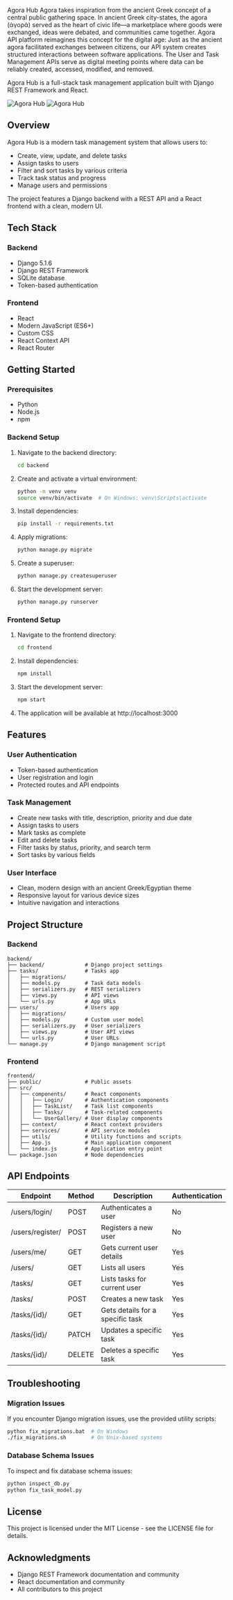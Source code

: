 Agora Hub
Agora takes inspiration from the ancient Greek concept of a central public gathering space. In ancient Greek city-states, the agora (ἀγορά) served as the heart of civic life—a marketplace where goods were exchanged, ideas were debated, and communities came together.
Agora API platform reimagines this concept for the digital age:
Just as the ancient agora facilitated exchanges between citizens, our API system creates structured interactions between software applications. The User and Task Management APIs serve as digital meeting points where data can be reliably created, accessed, modified, and removed.

Agora Hub is a full-stack task management application built with Django REST Framework and React.

![Agora Hub](/screenshots/agora-hub-dashboard.png)
![Agora Hub](/screenshots/agora-hub-taskboard.png)

## Overview

Agora Hub is a modern task management system that allows users to:

- Create, view, update, and delete tasks
- Assign tasks to users
- Filter and sort tasks by various criteria
- Track task status and progress
- Manage users and permissions

The project features a Django backend with a REST API and a React frontend with a clean, modern UI.

## Tech Stack

### Backend
- Django 5.1.6
- Django REST Framework
- SQLite database
- Token-based authentication

### Frontend
- React
- Modern JavaScript (ES6+)
- Custom CSS
- React Context API
- React Router

## Getting Started

### Prerequisites
- Python 
- Node.js 
- npm

### Backend Setup
1. Navigate to the backend directory:
   ```bash
   cd backend
   ```

2. Create and activate a virtual environment:
   ```bash
   python -m venv venv
   source venv/bin/activate  # On Windows: venv\Scripts\activate
   ```

3. Install dependencies:
   ```bash
   pip install -r requirements.txt
   ```

4. Apply migrations:
   ```bash
   python manage.py migrate
   ```

5. Create a superuser:
   ```bash
   python manage.py createsuperuser
   ```

6. Start the development server:
   ```bash
   python manage.py runserver
   ```

### Frontend Setup
1. Navigate to the frontend directory:
   ```bash
   cd frontend
   ```

2. Install dependencies:
   ```bash
   npm install
   ```

3. Start the development server:
   ```bash
   npm start
   ```

4. The application will be available at http://localhost:3000

## Features

### User Authentication
- Token-based authentication
- User registration and login
- Protected routes and API endpoints

### Task Management
- Create new tasks with title, description, priority and due date
- Assign tasks to users
- Mark tasks as complete
- Edit and delete tasks
- Filter tasks by status, priority, and search term
- Sort tasks by various fields

### User Interface
- Clean, modern design with an ancient Greek/Egyptian theme
- Responsive layout for various device sizes
- Intuitive navigation and interactions

## Project Structure

### Backend
```
backend/
├── backend/             # Django project settings
├── tasks/               # Tasks app
│   ├── migrations/
│   ├── models.py        # Task data models
│   ├── serializers.py   # REST serializers
│   ├── views.py         # API views
│   └── urls.py          # App URLs
├── users/               # Users app
│   ├── migrations/
│   ├── models.py        # Custom user model
│   ├── serializers.py   # User serializers
│   ├── views.py         # User API views
│   └── urls.py          # User URLs
└── manage.py            # Django management script
```

### Frontend
```
frontend/
├── public/              # Public assets
├── src/
│   ├── components/      # React components
│   │   ├── Login/       # Authentication components
│   │   ├── TaskList/    # Task list components
│   │   ├── Tasks/       # Task-related components
│   │   └── UserGallery/ # User display components
│   ├── context/         # React context providers
│   ├── services/        # API service modules
│   ├── utils/           # Utility functions and scripts
│   ├── App.js           # Main application component
│   └── index.js         # Application entry point
└── package.json         # Node dependencies
```

## API Endpoints

| Endpoint          | Method | Description                      | Authentication |
|-------------------|--------|----------------------------------|----------------|
| /users/login/     | POST   | Authenticates a user             | No             |
| /users/register/  | POST   | Registers a new user             | No             |
| /users/me/        | GET    | Gets current user details        | Yes            |
| /users/           | GET    | Lists all users                  | Yes            |
| /tasks/           | GET    | Lists tasks for current user     | Yes            |
| /tasks/           | POST   | Creates a new task               | Yes            |
| /tasks/{id}/      | GET    | Gets details for a specific task | Yes            |
| /tasks/{id}/      | PATCH  | Updates a specific task          | Yes            |
| /tasks/{id}/      | DELETE | Deletes a specific task          | Yes            |

## Troubleshooting

### Migration Issues
If you encounter Django migration issues, use the provided utility scripts:
```bash
python fix_migrations.bat  # On Windows
./fix_migrations.sh        # On Unix-based systems
```

### Database Schema Issues
To inspect and fix database schema issues:
```bash
python inspect_db.py
python fix_task_model.py
```

## License
This project is licensed under the MIT License - see the LICENSE file for details.

## Acknowledgments
- Django REST Framework documentation and community
- React documentation and community
- All contributors to this project
